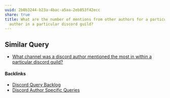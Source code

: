```yaml
---
uuid: 2b0b3244-b23a-4bac-a5aa-2eb853f42ecc
share: true
title: What are the number of mentions from other authors for a particular
  author in a particular discord guild?
---
```

## Similar Query

* [What channel was a discord author mentioned the most in within a particular discord guild?](../35fb0306-f973-4de1-805c-7a027ed7c9a7)

#### Backlinks

* [Discord Query Backlog](/5e079c99-f189-4078-8330-da0ca4be0a3c)
* [Discord Author Specific Queries](/f6c57d06-6240-41fc-9174-7a6b18362030)